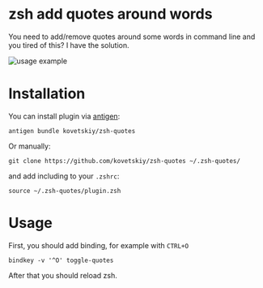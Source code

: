 # zsh add quotes around words

You need to add/remove quotes around some words in command line and you tired
of this? I have the solution.

![usage example](http://i.imgur.com/dpFGBvz.gif)

# Installation

You can install plugin via [antigen](https://github.com/zsh-users/antigen):
```
antigen bundle kovetskiy/zsh-quotes
```

Or manually:
```
git clone https://github.com/kovetskiy/zsh-quotes ~/.zsh-quotes/
```
and add including to your `.zshrc`:
```
source ~/.zsh-quotes/plugin.zsh
```

# Usage

First, you should add binding, for example with `CTRL+O`
```
bindkey -v '^O' toggle-quotes
```

After that you should reload zsh.
